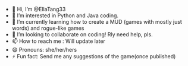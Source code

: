 - 👋 Hi, I’m @EllaTang33
- 👀 I’m interested in Python and Java coding. 
- 🌱 I’m currently learning how to create a MUD (games with mostly just words) and rogue-like games
- 💞️ I’m looking to collaborate on coding! Rly need help, pls.
- 📫 How to reach me : Will update later
- 😄 Pronouns: she/her/hers
- ⚡ Fun fact: Send me any suggestions of the game(once published)

<!---
EllaTang33/EllaTang33 is a ✨ special ✨ repository because its `README.md` (this file) appears on your GitHub profile.
You can click the Preview link to take a look at your changes.
--->
